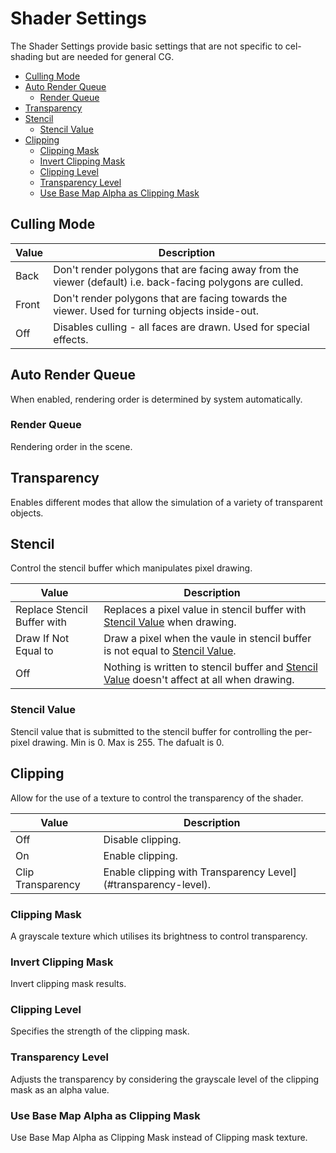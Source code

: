 # Shader Settings

The Shader Settings provide basic settings that are not specific to  cel-shading but are needed for general CG.

* [Culling Mode](#culling-Mode)
* [Auto Render Queue](#auto-render-queue)
  * [Render Queue](#render-queue)
* [Transparency](#transparency)
* [Stencil](#stencil)
  * [Stencil Value](#stencil-value)
* [Clipping](#clipping)
  * [Clipping Mask](#clipping-mask)
  * [Invert Clipping Mask](#invert-clipping-mask)
  * [Clipping Level](#clipping-level)
  * [Transparency Level](#transparency-level)
  * [Use Base Map Alpha as Clipping Mask](#use-base-map-alpha-as-clipping-mask)

## Culling Mode

|  Value   |  Description  | 
| ---- | ---- | 
|  Back   |  Don't render polygons that are facing away from the viewer (default) i.e. back-facing polygons are culled.  |
|  Front  | Don't render polygons that are facing towards the viewer. Used for turning objects inside-out. |
|  Off  |  Disables culling - all faces are drawn. Used for special effects. |

## Auto Render Queue
When enabled, rendering order is determined by system automatically.

### Render Queue
Rendering order in the scene.

## Transparency
Enables different modes that allow the simulation of a variety of transparent objects.

## Stencil
Control the stencil buffer which manipulates pixel drawing.

|  Value   |  Description  | 
| ---- | ---- | 
|  Replace Stencil Buffer with  | Replaces a pixel value in stencil buffer with [Stencil Value](#stencil-value) when drawing.|
|  Draw If Not Equal to  | Draw a pixel when the vaule in stencil buffer is not equal to [Stencil Value](#stencil-value).|
|  Off  |  Nothing is written to stencil buffer and [Stencil Value](#stencil-value) doesn't affect at all when drawing.|

### Stencil Value
Stencil value that is submitted to the stencil buffer for controlling the per-pixel drawing. Min is 0. Max is 255. The dafualt is 0.

## Clipping
Allow for the use of a texture to control the transparency of the shader.

|  Value   |  Description  | 
| ---- | ---- | 
|  Off | Disable clipping. |
|  On  | Enable clipping. |
|  Clip Transparency  | Enable clipping with Transparency Level](#transparency-level). |

### Clipping Mask
A grayscale texture which utilises its brightness to control transparency.

### Invert Clipping Mask
Invert clipping mask results.

### Clipping Level
Specifies the strength of the clipping mask.

### Transparency Level
Adjusts the transparency by considering the grayscale level of the clipping mask as an alpha value.

### Use Base Map Alpha as Clipping Mask
Use Base Map Alpha as Clipping Mask instead of Clipping mask texture.
